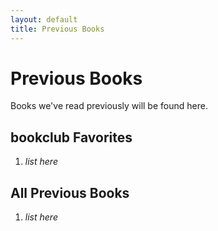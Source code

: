 ```yaml
---
layout: default
title: Previous Books
---
```


# Previous Books

Books we've read previously will be found here.

## bookclub Favorites

1. *list here*

## All Previous Books

1. *list here*
